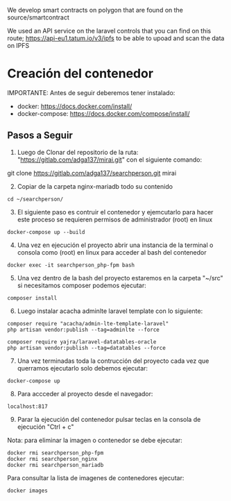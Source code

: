We develop smart contracts on polygon that are found on the source/smartcontract

We used an API service on the laravel controls that you can find on this route; https://api-eu1.tatum.io/v3/ipfs to be able to upoad and scan the data on IPFS










# Creación del contenedor





IMPORTANTE: Antes de seguir deberemos tener instalado:
- docker: https://docs.docker.com/install/
- docker-compose: https://docs.docker.com/compose/install/

## Pasos a Seguir

1. Luego de Clonar del repositorio de la ruta: "https://gitlab.com/adga137/mirai.git" con el siguiente comando:

git clone https://gitlab.com/adga137/searchperson.git mirai

2. Copiar de la carpeta nginx-mariadb todo su contenido

```
cd ~/searchperson/
```

3. El siguiente paso es contruir el contenedor y ejemcutarlo para hacer este proceso se requieren permisos de administrador (root) en linux

```
docker-compose up --build
```

4. Una vez en ejecución el proyecto abrir una instancia de la terminal o consola como (root) en linux para acceder al bash del contenedor

```
docker exec -it searchperson_php-fpm bash
```

5. Una vez dentro de la bash del proyecto estaremos en la carpeta "~/src" si necesitamos composer podemos ejecutar:

```
composer install
```

6. Luego instalar acacha adminlte laravel template con lo siguiente:

```
composer require "acacha/admin-lte-template-laravel"
php artisan vendor:publish --tag=adminlte --force

composer require yajra/laravel-datatables-oracle
php artisan vendor:publish --tag=datatables --force
```

7. Una vez terminadas toda la contrucción del proyecto cada vez que querramos ejecutarlo solo debemos ejecutar:

```
docker-compose up
```

8. Para accceder al proyecto desde el navegador:

```
localhost:817
```


9. Parar la ejecución del contenedor pulsar teclas en la consola de ejecución "Ctrl + c"


Nota: para eliminar la imagen o contenedor se debe ejecutar:

```
docker rmi searchperson_php-fpm
docker rmi searchperson_nginx
docker rmi searchperson_mariadb
```

Para consultar la lista de imagenes de contenedores ejecutar:

```
docker images
```
